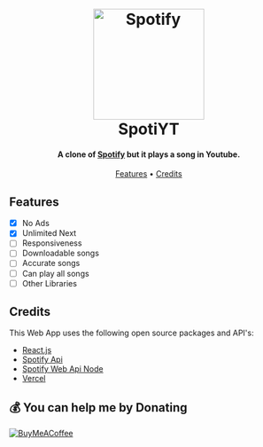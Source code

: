 <h1 align="center">
  <br>
  <a href="https://spoti-yt.vercel.app/"><img src="https://raw.githubusercontent.com/jonestly-source/SpotiYT/main/client/public/spotify.svg" alt="Spotify" width="200"></a>
  <br>
  SpotiYT
  <br>
</h1>

<h4 align="center">A clone of <a href="https://open.spotify.com/" target="_blank">Spotify</a> but it plays a song in Youtube.</h4>

<p align="center">
  <a href="#features">Features</a> •
  <a href="#credits">Credits</a>
</p>

## Features

- [x] No Ads
- [x] Unlimited Next 
- [ ] Responsiveness
- [ ] Downloadable songs
- [ ] Accurate songs
- [ ] Can play all songs
- [ ] Other Libraries

## Credits

This Web App uses the following open source packages and API's:

* [React.js](https://reactjs.org/)
* [Spotify Api](https://developer.spotify.com/)
* [Spotify Web Api Node](https://npmjs.com/package/spotify-web-api-node)
* [Vercel](https://vercel.com/)

## 💰 You can help me by Donating
  [![BuyMeACoffee](https://img.shields.io/badge/Buy%20Me%20a%20Coffee-ffdd00?style=for-the-badge&logo=buy-me-a-coffee&logoColor=black)](https://buymeacoffee.com/jonestly) 
